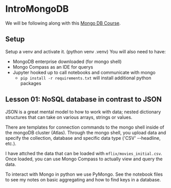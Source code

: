 # IntroMongoDB

We will be following along with this [Mongo DB Course](https://www.coursera.org/learn/introduction-mongodb?).

## Setup
Setup a venv and activate it. (python venv .venv)
You will also need to have:
- MongoDB enterprise downloaded (for mongo shell)
- Mongo Compass as an IDE for querys
- Jupyter hooked up to call notebooks and communicate with mongo
    - `pip install -r requirements.txt` will install additional python packages

## Lesson 01: NoSQL database in contrast to JSON
JSON is a great mental model to how to work with data; nested dictionary structures that can take on various arrays, strings or values.

There are templates for connection commands to the mongo shell inside of the mongoDB cluster (Atlas). Through the mongo shell, you upload data and specify the collection, database and specific data type ('CSV' --headline, etc.).

I have attched the data that can be loaded with `mflix/movies_initial.csv`. Once loaded, you can use Mongo Compass to actually view and query the data.

To interact with Mongo in python we use PyMongo. See the notebook files to see my notes on basic aggregating and how to find keys in a database.